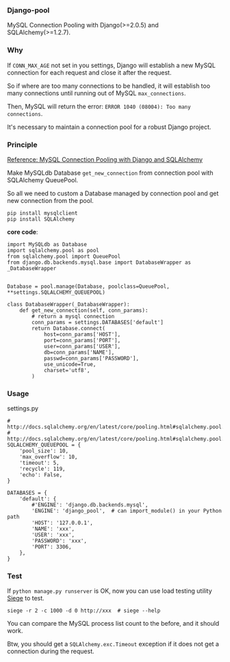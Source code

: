### Django-pool
MySQL Connection Pooling with Django(>=2.0.5) and SQLAlchemy(>=1.2.7).

### Why
If `CONN_MAX_AGE` not set in you settings, Django will establish a new MySQL connection for each request and close it after the request.

So if where are too many connections to be handled, it will establish too many connections until running out of MySQL `max_connections`.

Then, MySQL will return the error: `ERROR 1040 (08004): Too many connections`.

It's necessary to maintain a connection pool for a robust Django project.

### Principle
[Reference: MySQL Connection Pooling with Django and SQLAlchemy](http://menendez.com/blog/mysql-connection-pooling-django-and-sqlalchemy/)

Make MySQLdb Database `get_new_connection` from connection pool with SQLAlchemy QueuePool.

So all we need to custom a Database managed by connection pool and get new connection from the pool.

```
pip install mysqlclient
pip install SQLAlchemy
```

**core code**:

```
import MySQLdb as Database
import sqlalchemy.pool as pool
from sqlalchemy.pool import QueuePool
from django.db.backends.mysql.base import DatabaseWrapper as _DatabaseWrapper


Database = pool.manage(Database, poolclass=QueuePool, **settings.SQLALCHEMY_QUEUEPOOL)

class DatabaseWrapper(_DatabaseWrapper):
    def get_new_connection(self, conn_params):
        # return a mysql connection
        conn_params = settings.DATABASES['default']
        return Database.connect(
            host=conn_params['HOST'],
            port=conn_params['PORT'],
            user=conn_params['USER'],
            db=conn_params['NAME'],
            passwd=conn_params['PASSWORD'],
            use_unicode=True,
            charset='utf8',
        )
```

### Usage
settings.py

```
# http://docs.sqlalchemy.org/en/latest/core/pooling.html#sqlalchemy.pool.QueuePool
# http://docs.sqlalchemy.org/en/latest/core/pooling.html#sqlalchemy.pool.Pool.params
SQLALCHEMY_QUEUEPOOL = {
    'pool_size': 10,
    'max_overflow': 10,
    'timeout': 5,
    'recycle': 119,
    'echo': False,
}

DATABASES = {
    'default': {
        #'ENGINE': 'django.db.backends.mysql',
        'ENGINE': 'django_pool',  # can import_module() in your Python path
        'HOST': '127.0.0.1',
        'NAME': 'xxx',
        'USER': 'xxx',
        'PASSWORD': 'xxx',
        'PORT': 3306,
    },
}
```


### Test
If `python manage.py runserver` is OK, now you can use load testing utility [Siege](https://www.joedog.org/siege-home/) to test.

```
siege -r 2 -c 1000 -d 0 http://xxx  # siege --help
```

You can compare the MySQL process list count to the before, and it should work.

Btw, you should get a `SQLAlchemy.exc.Timeout` exception if it does not get a connection during the request.
